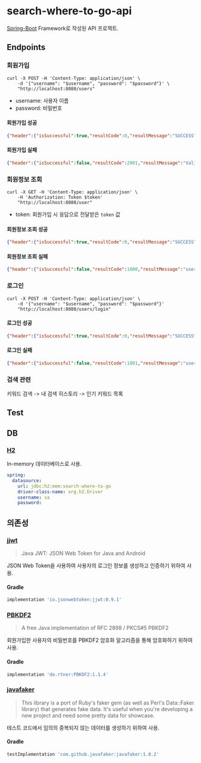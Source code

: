 # search-where-to-go-api

[Spring-Boot](https://spring.io/projects/spring-boot) Framework로 작성된 API 프로젝트.

## Endpoints

### 회원가입

```shell
curl -X POST -H 'Content-Type: application/json' \
    -d '{"username": "$username", "password": "$password"}' \
    "http://localhost:8080/users"
```

* username: 사용자 이름
* password: 비밀번호

#### 회원가입 성공

```json
{"header":{"isSuccessful":true,"resultCode":0,"resultMessage":"SUCCESS"},"body":{"userId":"97ce9dd5-150c-4444-9141-cd1ba6188019","username":"test-username","token":"eyJhbGciOiJIUzUxMiJ9...."}}
```
#### 회원가입 실패

```json
{"header":{"isSuccessful":false,"resultCode":2001,"resultMessage":"Validation failed..."},"body":null}
```

### 회원정보 조회

```shell
curl -X GET -H 'Content-Type: application/json' \
    -H 'Authorization: Token $token'
    "http://localhost:8080/user"
```

* token: 회원가입 시 응답으로 전달받은 `token` 값

#### 회원정보 조회 성공

```json
{"header":{"isSuccessful":true,"resultCode":0,"resultMessage":"SUCCESS"},"body":{"userId":"97ce9dd5-150c-4444-9141-cd1ba6188019","username":"test-username","token":"eyJhbGciOiJIUzUxMiJ9...."}}
```

#### 회원정보 조회 실패

```json
{"header":{"isSuccessful":false,"resultCode":1000,"resultMessage":"user is not logged in."},"body":null}
```

### 로그인

```shell
curl -X POST -H 'Content-Type: application/json' \
    -d '{"username": "$username", "password": "$password"}'
    "http://localhost:8080/users/login"
```

#### 로그인 성공

```json
{"header":{"isSuccessful":true,"resultCode":0,"resultMessage":"SUCCESS"},"body":{"userId":"97ce9dd5-150c-4444-9141-cd1ba6188019","username":"test-username","token":"eyJhbGciOiJIUzUxMiJ9...."}}
```

#### 로그인 실패

```json
{"header":{"isSuccessful":false,"resultCode":1001,"resultMessage":"user is not exists."},"body":null}
```

### 검색 관련

키워드 검색 -> 내 검색 히스토리 -> 인기 키워드 목록




## Test


## DB

### [H2](https://www.h2database.com/)

In-memory 데이터베이스로 사용.

```yaml
spring:
  datasource:
    url: jdbc:h2:mem:search-where-to-go
    driver-class-name: org.h2.Driver
    username: sa
    password:
```

## 의존성

### [jjwt](https://github.com/jwtk/jjwt)

> Java JWT: JSON Web Token for Java and Android

JSON Web Token을 사용하여 사용자의 로그인 정보를 생성하고 인증하기 위하여 사용.

#### Gradle
```groovy
implementation 'io.jsonwebtoken:jjwt:0.9.1'
```

### [PBKDF2](https://github.com/m9aertner/PBKDF2)

> A free Java implementation of RFC 2898 / PKCS#5 PBKDF2

회원가입한 사용자의 비밀번호를 PBKDF2 암호화 알고리즘을 통해 암호화하기 위하여 사용.

#### Gradle
```groovy
implementation 'de.rtner:PBKDF2:1.1.4'
```

### [javafaker](https://github.com/DiUS/java-faker)

> This library is a port of Ruby's faker gem (as well as Perl's Data::Faker library) that generates fake data. It's useful when you're developing a new project and need some pretty data for showcase.

테스트 코드에서 임의의 중복되지 않는 데이터를 생성하기 위하여 사용.

#### Gradle
```groovy
testImplementation 'com.github.javafaker:javafaker:1.0.2'
```

